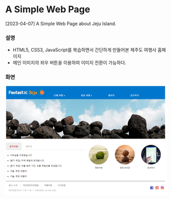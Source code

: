 # A Simple Web Page
[2023-04-07] A Simple Web Page about Jeju Island.

### 설명
- HTML5, CSS3, JavaScript를 복습하면서 간단하게 만들어본 제주도 여행사 홈페이지
- 메인 이미지의 좌우 버튼을 이용하여 이미지 전환이 가능하다.

### 화면

![웹 페이지 화면](picture.png)
